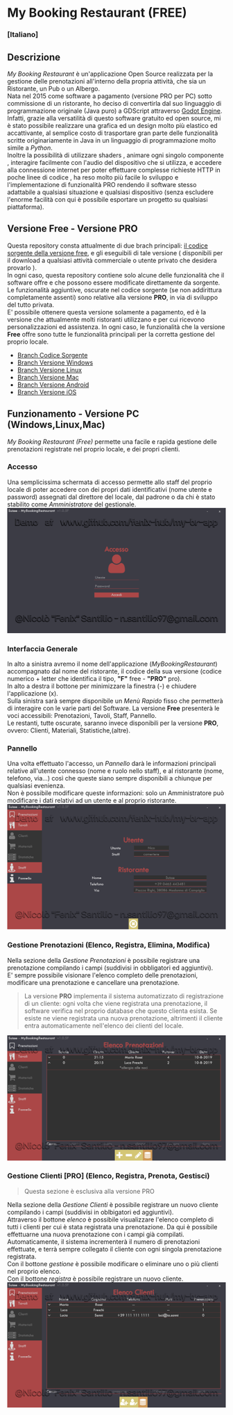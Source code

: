 # My Booking Restaurant (FREE)

### [Italiano]

## Descrizione

*My Booking Restaurant* è un'applicazione Open Source realizzata per la gestione delle prenotazioni all'interno della propria attività, che sia un Ristorante, un Pub o un Albergo.  
Nata nel 2015 come software a pagamento (versione PRO per PC) sotto commissione di un ristorante, ho deciso di convertirla dal suo linguaggio di programmazione originale (Java puro) a GDScript attraverso [Godot Engine](https://godotengine.org/).  
Infatti, grazie alla versatilità di questo software gratuito ed open source, mi è stato possibile realizzare una grafica ed un design molto più elastico ed accattivante, al semplice costo di trasportare gran parte delle funzionalità scritte originariamente in Java in un linguaggio di programmazione molto simile a *Python*.  
Inoltre la possibilità di utilizzare shaders , animare ogni singolo componente , interagire facilmente con l'audio del dispositivo che si utilizza, e accedere alla connessione internet per poter effettuare complesse richieste HTTP in poche linee di codice , ha reso molto più facile lo sviluppo e l'implementazione di funzionalità PRO rendendo il software stesso adattabile a qualsiasi situazione e qualsiasi dispositivo (senza escludere l'enorme facilità con qui è possibile esportare un progetto su qualsiasi piattaforma).  


## Versione Free - Versione PRO

Questa repository consta attualmente di due brach principali: [il codice sorgente della versione free](https://github.com/fenix-hub/my-br-app/tree/source-code), e gli eseguibili di tale versione ( disponibili per il download a qualsiasi attività commerciale o utente privato che desidera provarlo ).  
In ogni caso, questa repository contiene solo alcune delle funzionalità che il software offre e che possono essere modificate direttamente da sorgente.  
Le funzionalità aggiuntive, oscurate nel codice sorgente (se non addirittura completamente assenti) sono relative alla versione **PRO**, in via di sviluppo del tutto privata.  
E' possibile ottenere questa versione solamente a pagamento, ed è la versione che attualmente molti ristoranti utilizzano e per cui ricevono personalizzazioni ed assistenza.
In ogni caso, le funzionalità che la versione **Free** offre sono tutte le funzionalità principali per la corretta gestione del proprio locale.  
- [Branch Codice Sorgente](https://github.com/fenix-hub/my-br-app/tree/source-code)  
- [Branch Versione Windows](https://github.com/fenix-hub/my-br-app/tree/windows-exe)  
- [Branch Versione Linux](https://github.com/fenix-hub/my-br-app/tree/linux)  
- [Branch Versione Mac](https://github.com/fenix-hub/my-br-app/tree/mac-app)  
- [Branch Versione Android](https://github.com/fenix-hub/my-br-app/tree/android-apk)  
- [Branch Versione iOS](https://github.com/fenix-hub/my-br-app/tree/ios)

## Funzionamento - Versione PC (Windows,Linux,Mac)

*My Booking Restaurant (Free)* permette una facile e rapida gestione delle prenotazioni registrate nel proprio locale, e dei propri clienti.  

### Accesso
Una semplicissima schermata di accesso permette allo staff del proprio locale di poter accedere con dei propri dati identificativi (nome utente e password) assegnati dal direttore del locale, dal padrone o da chi è stato stabilito come *Amministratore* del gestionale.
![Accesso](/SCREENSHOTS/accesso.png)


### Interfaccia Generale
In alto a sinistra avremo il nome dell'applicazione (*MyBookingRestaurant*) accompagnato dal nome del ristorante, il codice della sua versione (codice numerico + letter che identifica il tipo, **"F"** free - **"PRO"** pro).  
In alto a destra il bottone per minimizzare la finestra (-) e chiudere l'applicazione (x).  
Sulla sinistra sarà sempre disponibile un *Menù Rapido* fisso che permetterà di interagire con le varie parti del Software.
La versione **Free** presenterà le voci accessibili: Prenotazioni, Tavoli, Staff, Pannello.  
Le restanti, tutte oscurate, saranno invece disponibili per la versione **PRO**, ovvero: Clienti, Materiali, Statistiche,(altre).

### Pannello
Una volta effettuato l'accesso, un *Pannello* darà le informazioni principali relative all'utente connesso (nome e ruolo nello staff), e al ristorante (nome, telefono, via...) così che queste siano sempre disponibili a chiunque per qualsiasi evenienza.  
Non è possibile modificare queste informazioni:
solo un Amministratore può modificare i dati relativi ad un utente e al proprio ristorante.  
![Pannello](/SCREENSHOTS/pannello.png)

### Gestione Prenotazioni (Elenco, Registra, Elimina, Modifica)
Nella sezione della *Gestione Prenotazioni* è possibile registrare una prenotazione compilando i campi (suddivisi in obbligatori ed aggiuntivi).   
E' sempre possibile visionare l'elenco completo delle prenotazioni, modificare una prenotazione e cancellare una prenotazione.  
> La versione **PRO** implementa il sistema automatizzato di registrazione di un cliente: ogni volta che viene registrata una prenotazione, il software verifica nel proprio database che questo clienta esista. Se esiste ne viene registrata una nuova prenotazione, altrimenti il cliente entra automaticamente nell'elenco dei clienti del locale.  

![Prenotazioni](/SCREENSHOTS/prenotazioni.png)

### Gestione Clienti [PRO] (Elenco, Registra, Prenota, Gestisci)
> Questa sezione è esclusiva alla versione PRO

Nella sezione della *Gestione Clienti* è possibile registrare un nuovo cliente compilando i campi (suddivisi in oblbigatori ed aggiuntivi).  
Attraverso il bottone *elenco* è possibile visualizzare l'elenco completo di tutti i clienti per cui è stata registrata una prenotazione. Da qui è possibile effettuarne una nuova prenotazione con i campi già compilati. Automaticamente, il sistema incrementerà il numero di prenotazioni effettuate, e terrà sempre collegato il cliente con ogni singola prenotazione registrata.  
Con il bottone *gestione* è possibile modificare o eliminare uno o più clienti nel proprio elenco.  
Con il bottone *registra* è possibile registrare un nuovo cliente.  
![Clienti](/SCREENSHOTS/clienti.png)
